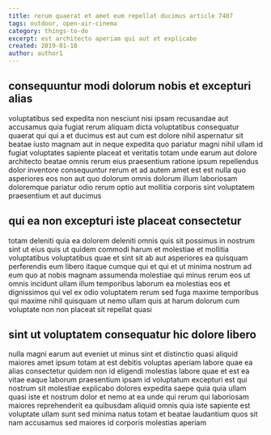 ```yaml
---
title: rerum quaerat et amet eum repellat ducimus article 7407
tags: outdoor, open-air-cinema
category: things-to-do
excerpt: est architecto aperiam qui aut et explicabo
created: 2019-01-10
author: author1
---
```


## consequuntur modi dolorum nobis et excepturi alias

voluptatibus sed expedita non nesciunt nisi ipsam recusandae aut accusamus quia fugiat rerum aliquam dicta voluptatibus consequatur quaerat qui qui a et ducimus est aut cum est dolore nihil aspernatur sit beatae iusto magnam aut in neque expedita quo pariatur magni nihil ullam id fugiat voluptates sapiente placeat et veritatis totam unde earum aut dolore architecto beatae omnis rerum eius praesentium ratione ipsum repellendus dolor inventore consequuntur rerum et ad autem amet est est nulla quo asperiores eos non aut quo dolorum omnis dolorum illum laboriosam doloremque pariatur odio rerum optio aut mollitia corporis sint voluptatem praesentium et aut ducimus

## qui ea non excepturi iste placeat consectetur

totam deleniti quia ea dolorem deleniti omnis quis sit possimus in nostrum sint ut eius quis ut quidem commodi harum et molestiae et mollitia voluptatibus voluptatibus quae et sint sit ab aut asperiores ea quisquam perferendis eum libero itaque cumque qui et qui et ut minima nostrum ad eum quo at nobis magnam assumenda molestiae qui minus rerum eos ut omnis incidunt ullam illum temporibus laborum ea molestias eos et dignissimos qui vel ex odio voluptatem rerum sed fuga maxime temporibus qui maxime nihil quisquam ut nemo ullam quis at harum dolorum cum voluptate non non placeat sit repellat quasi

## sint ut voluptatem consequatur hic dolore libero

nulla magni earum aut eveniet ut minus sint et distinctio quasi aliquid maiores amet ipsum totam at est debitis voluptas aperiam labore quae ea alias consectetur quidem non id eligendi molestias labore quae et est ea vitae eaque laborum praesentium ipsam id voluptatum excepturi est qui nostrum sit molestiae explicabo dolores expedita saepe quia quia ullam quasi iste et nostrum dolor et nemo at ea unde qui rerum qui laboriosam maiores reprehenderit ea quibusdam aliquid omnis quia iste sapiente est voluptate ullam sunt sed minima natus totam et beatae laudantium quos sit nam accusamus sed maiores id corporis molestias aperiam
